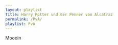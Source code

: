 ```yaml
---
layout: playlist
title: Harry Potter und der Penner von Alcatraz
permalink: /PvA/
playlist: PvA
---
```

Moooin
